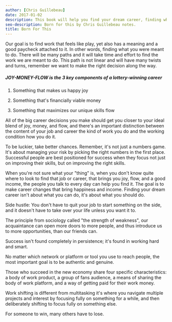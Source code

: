 ```yaml
---
author: [Chris Guillebeau]
date: 2017-01-02
description: This book will help you find your dream career, finding what you were meant to do. To find work that you enjoy doing, makes you money, and makes use of your unique skills. There are many possible paths that can lead you to the career that you were born to do.
seo-description: Born for this by Chris Guillebeau notes.
title: Born For This
---
```


Our goal is to find work that feels like play, yet also has a meaning and a good paycheck attached to it. In other words, finding what you were meant to do. There will be many paths and it will take time and effort to find the work we are meant to do. This path is not linear and will have many twists and turns, remember we want to make the right decision along the way.

##### JOY-MONEY-FLOW is the 3 key components of a lottery-winning career

1. Something that makes us happy joy

2. Something that's financially viable money

3. Something that maximizes our unique skills flow

All of the big career decisions you make should get you closer to your ideal blend of joy, money, and flow, and there's an important distinction between the content of your job and career the kind of work you do and the working condition how you do it.

To be luckier, take better chances. Remember, it's not just a numbers game. It's about managing your risk by picking the right numbers in the first place. Successful people are best positioned for success when they focus not just on improving their skills, but on improving the right skills.

When you're not sure what your "thing" is, when you don't know quite where to look to find that job or career, that brings you joy, flow, and a good income, the people you talk to every day can help you find it. The goal is to make career changes that bring happiness and income. Finding your dream career isn't about what you can do, it's about what you should do.

Side hustle: You don't have to quit your job to start something on the side, and it doesn't have to take over your life unless you want it to.

The principle from sociology called "the strength of weakness", our acquaintance can open more doors to more people, and thus introduce us to more opportunities, than our friends can.

Success isn't found completely in persistence; it's found in working hard and smart.

No matter which network or platform or tool you use to reach people, the most important goal is to be authentic and genuine.

Those who succeed in the new economy share four specific characteristics: a body of work product, a group of fans audience, a means of sharing the body of work platform, and a way of getting paid for their work money.

Work shifting is different from multitasking it's where you navigate multiple projects and interest by focusing fully on something for a while, and then deliberately shifting to focus fully on something else.

For someone to win, many others have to lose.
